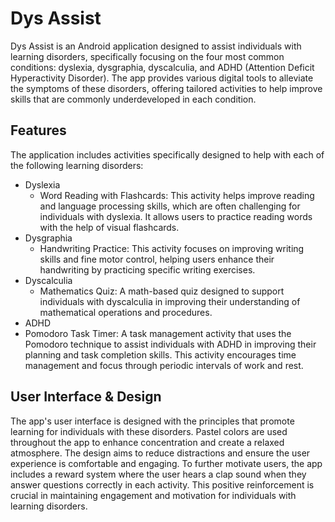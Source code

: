 # Dys Assist

Dys Assist is an Android application designed to assist individuals with learning disorders, specifically focusing on the four most common conditions: dyslexia, dysgraphia, dyscalculia, and ADHD (Attention Deficit Hyperactivity Disorder). The app provides various digital tools to alleviate the symptoms of these disorders, offering tailored activities to help improve skills that are commonly underdeveloped in each condition.

## Features

The application includes activities specifically designed to help with each of the following learning disorders:
- Dyslexia
   -  Word Reading with Flashcards: This activity helps improve reading and language processing skills, which are often challenging for individuals with dyslexia. It allows users to practice reading words with the help of visual flashcards.
- Dysgraphia
  -  Handwriting Practice: This activity focuses on improving writing skills and fine motor control, helping users enhance their handwriting by practicing specific writing exercises.
- Dyscalculia
  -  Mathematics Quiz: A math-based quiz designed to support individuals with dyscalculia in improving their understanding of mathematical operations and procedures.
-  ADHD
  -  Pomodoro Task Timer: A task management activity that uses the Pomodoro technique to assist individuals with ADHD in improving their planning and task completion skills. This activity encourages time management and focus through periodic intervals of work and rest.

## User Interface & Design
The app's user interface is designed with the principles that promote learning for individuals with these disorders. Pastel colors are used throughout the app to enhance concentration and create a relaxed atmosphere. The design aims to reduce distractions and ensure the user experience is comfortable and engaging.
To further motivate users, the app includes a reward system where the user hears a clap sound when they answer questions correctly in each activity. This positive reinforcement is crucial in maintaining engagement and motivation for individuals with learning disorders.
